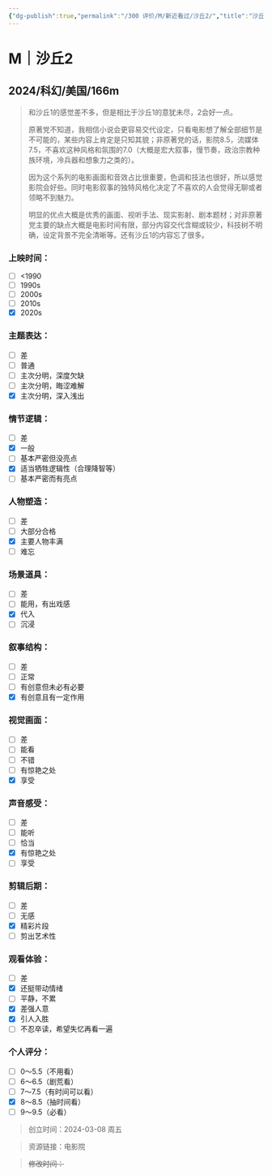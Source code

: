 ```yaml
---
{"dg-publish":true,"permalink":"/300 评价/M/新近看过/沙丘2/","title":"沙丘2","tags":["M","科幻"],"created":"2024-03-08T22:28:11.000+08:00","updated":"2024-03-08T23:58:13.000+08:00"}
---
```


# M｜沙丘2
## 2024/科幻/美国/166m
>和沙丘1的感觉差不多，但是相比于沙丘1的意犹未尽，2会好一点。
>
>原著党不知道，我相信小说会更容易交代设定，只看电影想了解全部细节是不可能的，某些内容上肯定是只知其貌；非原著党的话，影院8.5，流媒体7.5，不喜欢这种风格和氛围的7.0（大概是宏大叙事，慢节奏，政治宗教种族环境，冷兵器和想象力之类的）。
>
>因为这个系列的电影画面和音效占比很重要，色调和技法也很好，所以感觉影院会好些。同时电影叙事的独特风格化决定了不喜欢的人会觉得无聊或者领略不到魅力。
>
>明显的优点大概是优秀的画面、视听手法、现实影射、剧本题材；对非原著党主要的缺点大概是电影时间有限，部分内容交代含糊或较少，科技树不明确，设定背景不完全清晰等。还有沙丘1的内容忘了很多。
>
### 上映时间：
- [ ] <1990
- [ ] 1990s
- [ ] 2000s
- [ ] 2010s
- [x] 2020s
### 主题表达：
- [ ] 差
- [ ] 普通
- [ ] 主次分明，深度欠缺
- [ ] 主次分明，晦涩难解
- [x] 主次分明，深入浅出
### 情节逻辑：
- [ ] 差
- [x] 一般
- [ ] 基本严密但没亮点
- [x] 适当牺牲逻辑性（合理降智等）
- [ ] 基本严密而有亮点
### 人物塑造：
- [ ] 差
- [ ] 大部分合格
- [x] 主要人物丰满
- [ ] 难忘
### 场景道具：
- [ ] 差
- [ ] 能用，有出戏感
- [x] 代入
- [ ] 沉浸
### 叙事结构：
- [ ] 差
- [ ] 正常
- [ ] 有创意但未必有必要
- [x] 有创意且有一定作用
### 视觉画面：
- [ ] 差
- [ ] 能看
- [ ] 不错
- [ ] 有惊艳之处
- [x] 享受
### 声音感受：
- [ ] 差
- [ ] 能听
- [ ] 恰当
- [x] 有惊艳之处
- [ ] 享受
### 剪辑后期：
- [ ] 差
- [ ] 无感
- [x] 精彩片段
- [ ] 剪出艺术性
### 观看体验：
- [ ] 差
- [x] 还挺带动情绪
- [ ] 平静，不累
- [x] 差强人意
- [x] 引人入胜
- [ ] 不忍卒读，希望失忆再看一遍
### 个人评分：
- [ ] 0～5.5（不用看）
- [ ] 6～6.5（剧荒看）
- [ ] 7～7.5（有时间可以看）
- [x] 8～8.5（抽时间看）
- [ ] 9～9.5（必看）

>创立时间：2024-03-08 周五

>资源链接：电影院

>~~修改时间：~~



